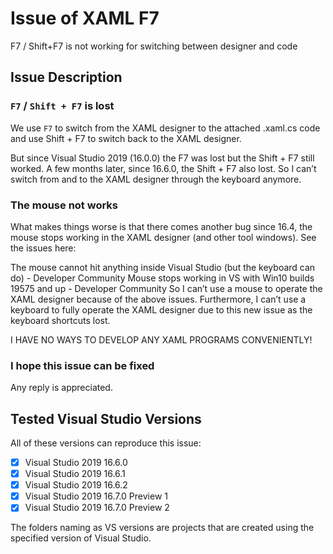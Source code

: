 # Issue of XAML F7

F7 / Shift+F7 is not working for switching between designer and code

## Issue Description

### `F7` / `Shift + F7` is lost

We use `F7` to switch from the XAML designer to the attached .xaml.cs code and use Shift + F7 to switch back to the XAML designer.

But since Visual Studio 2019 (16.0.0) the F7 was lost but the Shift + F7 still worked. A few months later, since 16.6.0, the Shift + F7 also lost. So I can’t switch from and to the XAML designer through the keyboard anymore.

### The mouse not works

What makes things worse is that there comes another bug since 16.4, the mouse stops working in the XAML designer (and other tool windows). See the issues here:

The mouse cannot hit anything inside Visual Studio (but the keyboard can do) - Developer Community
Mouse stops working in VS with Win10 builds 19575 and up - Developer Community
So I can’t use a mouse to operate the XAML designer because of the above issues. Furthermore, I can’t use a keyboard to fully operate the XAML designer due to this new issue as the keyboard shortcuts lost.

I HAVE NO WAYS TO DEVELOP ANY XAML PROGRAMS CONVENIENTLY!

### I hope this issue can be fixed

Any reply is appreciated.

## Tested Visual Studio Versions

All of these versions can reproduce this issue:

- [x] Visual Studio 2019 16.6.0
- [x] Visual Studio 2019 16.6.1
- [x] Visual Studio 2019 16.6.2
- [x] Visual Studio 2019 16.7.0 Preview 1
- [x] Visual Studio 2019 16.7.0 Preview 2

The folders naming as VS versions are projects that are created using the specified version of Visual Studio.
